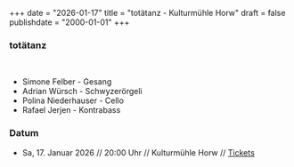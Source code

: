 +++
date = "2026-01-17"
title = "totätanz - Kulturmühle Horw"
draft = false
publishdate = "2000-01-01"
+++
### totätanz
<br>

* Simone Felber - Gesang
* Adrian Würsch - Schwyzerörgeli
* Polina Niederhauser - Cello
* Rafael Jerjen - Kontrabass

### Datum

* Sa, 17. Januar 2026 // 20:00 Uhr // Kulturmühle Horw // [Tickets](https://kulturmuehlehorw.ch/programm/simone-felbers-iheimisch-totaetanz)
